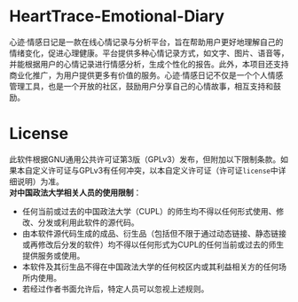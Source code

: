 # HeartTrace-Emotional-Diary
心迹·情感日记是一款在线心情记录与分析平台，旨在帮助用户更好地理解自己的情绪变化，促进心理健康。平台提供多种心情记录方式，如文字、图片、语音等，并能根据用户的心情记录进行情感分析，生成个性化的报告。此外，本项目还支持商业化推广，为用户提供更多有价值的服务。心迹·情感日记不仅是一个个人情感管理工具，也是一个开放的社区，鼓励用户分享自己的心情故事，相互支持和鼓励。

# License  
此软件根据GNU通用公共许可证第3版（GPLv3）发布，但附加以下限制条款。如果本自定义许可证与GPLv3有任何冲突，以本自定义许可证（许可证`license`中详细说明）为准。  
**对中国政法大学相关人员的使用限制**：  
   - 任何当前或过去的中国政法大学（CUPL）的师生均不得以任何形式使用、修改、分发或利用此软件的源代码。  
   - 由本软件源代码生成的成品、衍生品（包括但不限于通过动态链接、静态链接或再修改后分发的软件）均不得以任何形式为CUPL的任何当前或过去的师生提供服务或使用。  
   - 本软件及其衍生品不得在中国政法大学的任何校区内或其利益相关方的任何场所内使用。
   - 若经过作者书面允许后，特定人员可以忽视上述规则。
